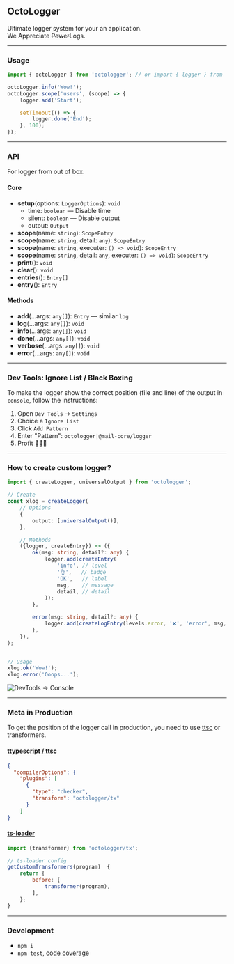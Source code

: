 OctoLogger
----------
Ultimate logger system for your an application.<br/>
We Appreciate <s>Power</s>Logs.

---

### Usage

```ts
import { octoLogger } from 'octologger'; // or import { logger } from 'octologger';

octoLogger.info('Wow!');
octoLogger.scope('users', (scope) => {
	logger.add('Start');

	setTimeout(() => {
		logger.done('End');
	}, 100);
});
```

---

### API

For logger from out of box.

#### Core

- **setup**(options: `LoggerOptions`): `void`
  - time: `boolean` — Disable time
  - silent: `boolean` — Disable output
  - output: `Output`
- **scope**(name: `string`): `ScopeEntry`
- **scope**(name: `string`, detail: `any`): `ScopeEntry`
- **scope**(name: `string`, executer: `() => void`): `ScopeEntry`
- **scope**(name: `string`, detail: `any`, executer: `() => void`): `ScopeEntry`
- **print**(): `void`
- **clear**(): `void`
- **entries**(): `Entry[]`
- **entry**(): `Entry`

#### Methods

- **add**(...args: `any[]`): `Entry` — similar `log`
- **log**(...args: `any[]`): `void`
- **info**(...args: `any[]`): `void`
- **done**(...args: `any[]`): `void`
- **verbose**(...args: `any[]`): `void`
- **error**(...args: `any[]`): `void`

---

### Dev Tools: Ignore List / Black Boxing

To make the logger show the correct position (file and line) of the output in `console`, follow the instructions:

1. Open `Dev Tools` -> `Settings`
1. Choice a `Ignore List`
1. Click `Add Pattern`
1. Enter "Pattern": `octologger|@mail-core/logger`
1. Profit 💁🏻‍♂️

---

### How to create custom logger?

```ts
import { createLogger, universalOutput } from 'octologger';

// Create
const xlog = createLogger(
	// Options
	{
		output: [universalOutput()],
	},

	// Methods
	({logger, createEntry}) => ({
		ok(msg: string, detail?: any) {
			logger.add(createEntry(
				'info', // level
				'👌',   // badge
				'OK',   // label
				msg,    // message
				detail, // detail
			));
		},

		error(msg: string, detail?: any) {
			logger.add(createLogEntry(levels.error, '❌', 'error', msg, detail));
		},
	}),
);


// Usage
xlog.ok('Wow!');
xlog.error('Ooops...');
```
![DevTools -> Console](https://habrastorage.org/webt/mw/ct/fk/mwctfkskaqawzo6mey_likzopta.png)

---

### Meta in Production

To get the position of the logger call in production, you need to use [ttsc](https://github.com/cevek/ttypescript) or transformers.

#### [ttypescript / ttsc](https://github.com/cevek/ttypescript)

```json
{
  "compilerOptions": {
    "plugins": [
      {
        "type": "checker",
        "transform": "octologger/tx"
      }
    ]
}
```

#### [ts-loader](https://github.com/TypeStrong/ts-loader/#getcustomtransformers)

```js
import {transformer} from 'octologger/tx';

// ts-loader config
getCustomTransformers(program)  {
	return {
		before: [
			transformer(program),
		],
	};
}
```

---

### Development

 - `npm i`
 - `npm test`, [code coverage](./coverage/lcov-report/index.html)
